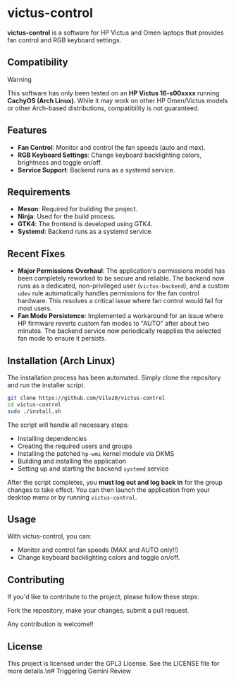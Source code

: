 # victus-control

**victus-control** is a software for HP Victus and Omen laptops that provides fan control and RGB keyboard settings.

## Compatibility

> [!WARNING]
> This software has only been tested on an **HP Victus 16-s00xxxx** running **CachyOS (Arch Linux)**. While it may work on other HP Omen/Victus models or other Arch-based distributions, compatibility is not guaranteed.

## Features

- **Fan Control**: Monitor and control the fan speeds (auto and max).
- **RGB Keyboard Settings**: Change keyboard backlighting colors, brightness and toggle on/off.
- **Service Support**: Backend runs as a systemd service.

## Requirements

- **Meson**: Required for building the project.
- **Ninja**: Used for the build process.
- **GTK4**: The frontend is developed using GTK4.
- **Systemd**: Backend runs as a systemd service.

## Recent Fixes

- **Major Permissions Overhaul**: The application's permissions model has been completely reworked to be secure and reliable. The backend now runs as a dedicated, non-privileged user (`victus-backend`), and a custom `udev` rule automatically handles permissions for the fan control hardware. This resolves a critical issue where fan control would fail for most users.
- **Fan Mode Persistence**: Implemented a workaround for an issue where HP firmware reverts custom fan modes to "AUTO" after about two minutes. The backend service now periodically reapplies the selected fan mode to ensure it persists.

## Installation (Arch Linux)

The installation process has been automated. Simply clone the repository and run the installer script.

```bash
git clone https://github.com/Vilez0/victus-control
cd victus-control
sudo ./install.sh
```

The script will handle all necessary steps:
- Installing dependencies
- Creating the required users and groups
- Installing the patched `hp-wmi` kernel module via DKMS
- Building and installing the application
- Setting up and starting the backend `systemd` service

After the script completes, you **must log out and log back in** for the group changes to take effect. You can then launch the application from your desktop menu or by running `victus-control`.

## Usage
With victus-control, you can:

- Monitor and control fan speeds (MAX and AUTO only!!)
- Change keyboard backlighting colors and toggle on/off.

## Contributing
If you'd like to contribute to the project, please follow these steps:

Fork the repository, make your changes, submit a pull request.

Any contribution is welcome!!

## License
This project is licensed under the GPL3 License. See the LICENSE file for more details.\n# Triggering Gemini Review
